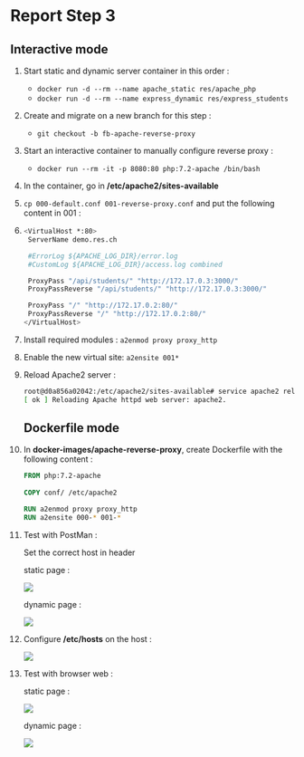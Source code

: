 # Report Step 3

## Interactive mode

1. Start static and dynamic server container in this order :

   - `docker run -d --rm --name apache_static res/apache_php`
   - `docker run -d --rm --name express_dynamic res/express_students`

2. Create and migrate on a new branch for this step :

   - `git checkout -b fb-apache-reverse-proxy`

3. Start an interactive container to manually configure reverse proxy :

   - `docker run --rm -it -p 8080:80 php:7.2-apache /bin/bash`

4. In the container, go in  **/etc/apache2/sites-available**

5. `cp 000-default.conf 001-reverse-proxy.conf` and put the following content in 001 :

6. ```bash
   <VirtualHost *:80>
   	ServerName demo.res.ch
   
   	#ErrorLog ${APACHE_LOG_DIR}/error.log
   	#CustomLog ${APACHE_LOG_DIR}/access.log combined
   
   	ProxyPass "/api/students/" "http://172.17.0.3:3000/"
   	ProxyPassReverse "/api/students/" "http://172.17.0.3:3000/"
   
   	ProxyPass "/" "http://172.17.0.2:80/"
   	ProxyPassReverse "/" "http://172.17.0.2:80/"
   </VirtualHost>
   ```

7. Install required modules : `a2enmod proxy proxy_http`

8. Enable the new virtual site: `a2ensite 001*`

9. Reload Apache2 server :

   ~~~bash
   root@d0a856a02042:/etc/apache2/sites-available# service apache2 reload
   [ ok ] Reloading Apache httpd web server: apache2.
   ~~~

   ## Dockerfile mode

10. In **docker-images/apache-reverse-proxy**, create Dockerfile with the following content :

    ```dockerfile
    FROM php:7.2-apache
     
    COPY conf/ /etc/apache2
    
    RUN a2enmod proxy proxy_http
    RUN a2ensite 000-* 001-*
    ```

11. Test with PostMan :

    Set the correct host in header

    static page :

    ![](./images/Step3/postman_test_static.png)


    dynamic page :

    ![](./images/Step3/postman_test_dynamic.png)


12. Configure **/etc/hosts** on the host :

    ![](./images/Step3/config_hosts.png)


13. Test with browser web :

    static page :

    ![](./images/Step3/test_browser_static.png)

    
    dynamic page :

    ![](./images/Step3/test_browser_dynamic.png)

